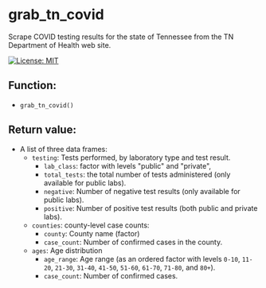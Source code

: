 # grab_tn_covid
Scrape COVID testing results for the state of Tennessee from the TN Department of Health web site.

 [![License: MIT](https://img.shields.io/badge/License-MIT-yellow.svg)](https://opensource.org/licenses/MIT)

## Function:

* `grab_tn_covid()`

## Return value:

* A list of three data frames:
  * `testing`: Tests performed, by laboratory type and test result.
    * `lab_class`: factor with levels "public" and "private",
    * `total_tests`: the total number of tests administered (only available
      for public labs).
    * `negative`: Number of negative test results (only available for public
      labs).
    * `positive`: Number of positive test results (both public and private
      labs).
  * `counties`: county-level case counts:
    * `county`: County name (factor)
    * `case_count`: Number of confirmed cases in the county.
  * `ages`: Age distribution
    * `age_range`: Age range (as an ordered factor with levels `0-10`,
      `11-20`, `21-30`, `31-40`, `41-50`, `51-60`, `61-70`, `71-80`, and
      `80+`).
    * `case_count`: Number of confirmed cases.
